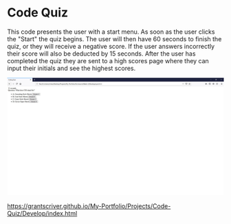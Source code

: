 # Code Quiz

This code presents the user with a start menu. As soon as the user clicks the "Start" the quiz begins. The user will then have 60 seconds to finish the quiz, or they will receive a negative score. If the user answers incorrectly their score will also be deducted by 15 seconds. After the user has completed the quiz they are sent to a high scores page where they can input their initials and see the highest scores.

![alt text](./Assets/Screenshot.jpg)

https://grantscriver.github.io/My-Portfolio/Projects/Code-Quiz/Develop/index.html
